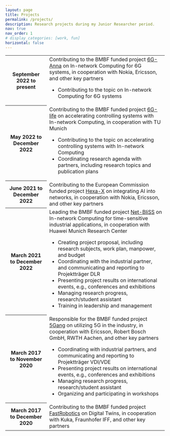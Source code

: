 ```yaml
---
layout: page
title: Projects
permalink: /projects/
description: Research projects during my Junior Researcher period.
nav: true
nav_order: 1
# display_categories: [work, fun]
horizontal: false
---
```


<div class="news">
    <div class="table-responsive">
        <table class="table table-sm table-borderless">
            <tr>
                <th scope="row">September 2022 to present</th>
                <td>Contributing to the BMBF funded project <a href="https://www.forschung-it-sicherheit-kommunikationssysteme.de/projekte/6g-anna">6G-Anna</a> on In-network Computing for 6G systems, in cooperation with Nokia, Ericsson, and other key partners
                    <ul>
                    <li>Contributing to the topic on In-network Computing for 6G systems</li>
                    </ul>
                </td>
            </tr>
            <tr>
                <th scope="row">May 2022 to December 2022</th>
                <td>Contributing to the BMBF funded project <a href="https://6g-life.de/">6G-life</a> on accelerating controlling systems with In-network Computing, in cooperation with TU Munich
                    <ul>
                    <li>Contributing to the topic on accelerating controlling systems with In-network Computing</li>
                    <li>Coordinating research agenda with partners, including research topics and publication plans</li>
                    </ul>
                </td>
            </tr>
            <tr>
                <th scope="row">June 2021 to December 2022</th>
                <td>Contributing to the European Commission funded project <a href="https://hexa-x.eu/">Hexa-X</a> on integrating AI into networks, in cooperation with Nokia, Ericsson, and other key partners</td>
                </tr>
                <tr>
                <th scope="row">March 2021 to December 2022</th>
                <td>Leading the BMBF funded project <a href="https://softwarecampus.de/en/project/net-bliss-in-network-blind-source-separation-enabled-acoustic-anomaly-detection-for-ultra-reliable-and-low-latency-communications-applications/">Net-BliSS</a> on In-network Computing for time-sensitive industrial applications, in cooperation with Huawei Munich Research Center
                    <ul>
                    <li>Creating project proposal, including research subjects, work plan, manpower, and budget</li>
                    <li>Coordinating with the industrial partner, and communicating and reporting to Projektträger DLR</li>
                    <li>Presenting project results on international events, e.g., conferences and exhibitions</li>
                    <li>Managing research progress, research/student assistant</li>
                    <li>Training in leadership and management</li>
                    </ul>
                </td>
                </tr>
                <tr>
                <th scope="row">March 2017 to November 2020</th>
                <td>Responsible for the BMBF funded project <a href="https://www.forschung-it-sicherheit-kommunikationssysteme.de/projekte/5gang">5Gang</a> on utilizing 5G in the industry, in cooperation with Ericsson, Robert Bosch GmbH, RWTH Aachen, and other key partners
                    <ul>
                    <li>Coordinating with industrial partners, and communicating and reporting to Projektträger VDI/VDE</li>
                    <li>Presenting project results on international events, e.g., conferences and exhibitions</li>
                    <li>Managing research progress, research/student assistant</li>
                    <li>Organizing and participating in workshops</li>
                    </ul>
                </td>
                </tr>
                <tr>
                <th scope="row">March 2017 to December 2020</th>
                <td>Contributing to the BMBF funded project <a href="https://de.fast-zwanzig20.de/industrie/fast-robotics/">FastRobotics</a> on Digital Twins, in cooperation with Kuka, Fraunhofer IFF, and other key partners</td>
            </tr>
        </table>
    </div>
</div>
